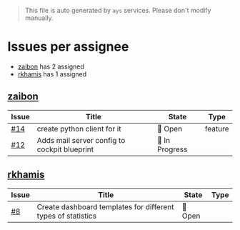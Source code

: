 > This file is auto generated by `ays` services. Please don't modify manually.

# Issues per assignee
- [zaibon](#zaibon) has 2 assigned
- [rkhamis](#rkhamis) has 1 assigned



## [zaibon](https://github.com/zaibon)

|Issue|Title|State|Type|
|-----|-----|-----|----|
|[#14](https://github.com/jumpscale/jscockpit/issues/14)|create python client for it|:red_circle: Open|feature|
|[#12](https://github.com/jumpscale/jscockpit/issues/12)|Adds mail server config to cockpit blueprint|:large_blue_circle: In Progress||


## [rkhamis](https://github.com/rkhamis)

|Issue|Title|State|Type|
|-----|-----|-----|----|
|[#8](https://github.com/jumpscale/jscockpit/issues/8)|Create dashboard templates for different types of statistics|:red_circle: Open||

